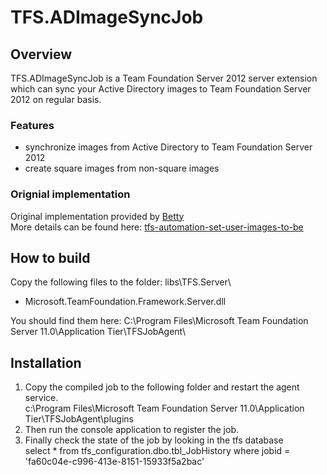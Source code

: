TFS.ADImageSyncJob
==================

Overview
------------------
TFS.ADImageSyncJob is a Team Foundation Server 2012 server extension which can sync your Active Directory images to Team Foundation Server 2012 on regular basis.  

### Features
- synchronize images from Active Directory to Team Foundation Server 2012
- create square images from non-square images

### Orignial implementation
Original implementation provided by [Betty](http://bzbetty.blogspot.com "Betty")  
More details can be found here: [tfs-automation-set-user-images-to-be](http://bzbetty.blogspot.co.at/2013/02/tfs-automation-set-user-images-to-be.html/)

How to build
------------------
Copy the following files to the folder:  libs\TFS.Server\

- Microsoft.TeamFoundation.Framework.Server.dll

You should find them here: C:\Program Files\Microsoft Team Foundation Server 11.0\Application Tier\TFSJobAgent\


Installation
------------------
1. Copy the compiled job to the following folder and restart the agent service.  
c:\Program Files\Microsoft Team Foundation Server 11.0\Application Tier\TFSJobAgent\plugins
2. Then run the console application to register the job. 
3. Finally check the state of the job by looking in the tfs database  
select * from tfs_configuration.dbo.tbl_JobHistory where jobid = 'fa60c04e-c996-413e-8151-15933f5a2bac'


